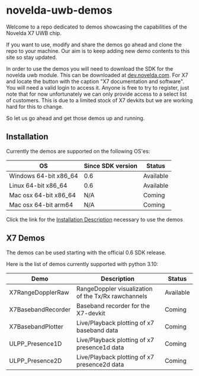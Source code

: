 # novelda-uwb-demos

Welcome to a repo dedicated to demos showcasing the capabilities of the Novelda X7 UWB chip.


If you want to use, modify and share the demos go ahead and clone the repo to 
your machine. Our aim is to keep adding new demo contents to this site so stay updated.

In order to use the demos you will need to download the SDK for the novelda uwb module. This can be
downloaded at [dev.novelda.com](https://novelda.com/developer). For X7 and locate the button with the caption
"X7 documentation and software". You will need a valid login to access it. Anyone is free to try to
register, just note that for now unfortunately we can only provide access to a select list of customers.
This is due to a limited stock of X7 devkits but we are working hard for this to change.

So let us go ahead and get those demos up and running.

## Installation ##

Currently the demos are supported on the following OS'es:

 OS                    | Since SDK version | Status    |
|-----------------------|---------|-----------|
| Windows 64-bit x86_64 | 0.6     | Available |
| Linux 64-bit x86_64   | 0.6     | Available |
| Mac osx 64-bit x86_64 | N/A     | Coming    |
| Mac osx 64-bit arm64  | N/A     | Coming    |

Click the link for the [Installation Description](./InstallationDescription.md) necessary to use the demos 

## X7 Demos ##

The demos can be used starting with the official 0.6 SDK release. 

Here is the list of demos currently supported with python 3.10:

| Demo               | Description                                         | Status    |
|--------------------|-----------------------------------------------------|-----------|
| X7RangeDopplerRaw  | RangeDoppler visualization of the Tx/Rx rawchannels | Available |
| X7BasebandRecorder | Baseband recorder for the X7-devkit                 | Coming    |
| X7BasebandPlotter  | Live/Playback plotting of x7 baseband data          | Coming    |
| ULPP_Presence1D    | Live/Playback plotting of x7 presence1d data        | Coming    |
| ULPP_Presence2D    | Live/Playback plotting of x7 presence2d data        | Coming    |

